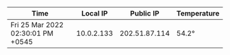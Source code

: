 | Time     | Local IP | Public IP | Temperature |
| ----------- | ----------- | ----------- | ----------- |
| Fri 25 Mar 2022 02:30:01 PM +0545      | 10.0.2.133     | 202.51.87.114  | 54.2° |
